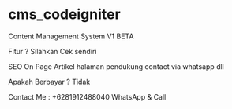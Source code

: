 # cms_codeigniter
Content Management System V1 BETA 

Fitur ? Silahkan Cek sendiri

SEO On Page
Artikel
halaman pendukung
contact via whatsapp
dll 

Apakah Berbayar ? Tidak

Contact Me : +6281912488040 
WhatsApp & Call
